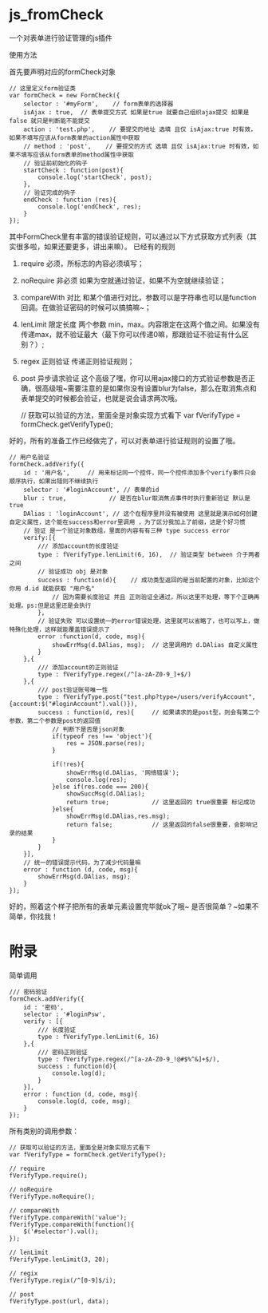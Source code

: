 # js_fromCheck
一个对表单进行验证管理的js插件

使用方法

首先要声明对应的formCheck对象

    // 这里定义form验证类
    var formCheck = new FormCheck({
        selector : '#myForm',    // form表单的选择器
        isAjax : true,  // 表单提交方式 如果是true 就要自己组织ajax提交 如果是false 就只是判断能不能提交
        action : 'test.php',    // 要提交的地址 选填 且仅 isAjax:true 时有效，如果不填写应该从form表单的action属性中获取
        // method : 'post',    // 要提交的方式 选填 且仅 isAjax:true 时有效，如果不填写应该从form表单的method属性中获取
        // 验证前初始化的钩子
        startCheck : function(post){
            console.log('startCheck', post);
        },
        // 验证完成的钩子
        endCheck : function (res){
            console.log('endCheck', res);
        }
    });
    
其中FormCheck里有丰富的错误验证规则，可以通过以下方式获取方式列表（其实很多啦，如果还要更多，讲出来嘛）。
已经有的规则
1. require 必须，所标志的内容必须填写；
1. noRequire 非必须 如果为空就通过验证，如果不为空就继续验证；
1. compareWith 对比 和某个值进行对比，参数可以是字符串也可以是function回调。在做验证密码的时候可以搞搞嘛~；
1. lenLimit 限定长度 两个参数 min，max。内容限定在这两个值之间。如果没有传递max，就不验证最大（最下你可以传递0嘛，那跟验证不验证有什么区别？）;
1. regex 正则验证 传递正则验证规则；
1. post 异步请求验证 这个高级了嘿，你可以用ajax接口的方式验证参数是否正确，很高级哦~需要注意的是如果你没有设置blur为false，那么在取消焦点和表单提交的时候都会验证，也就是说会请求两次哦。


    // 获取可以验证的方法，里面全是对象实现方式看下
    var fVerifyType = formCheck.getVerifyType();
    

好的，所有的准备工作已经做完了，可以对表单进行验证规则的设置了哦。

    // 用户名验证
    formCheck.addVerify({
        id : '用户名',     // 用来标记同一个控件，同一个控件添加多个verify事件只会顺序执行，如果出错则不继续执行
        selector : '#loginAccount', // 表单的id
        blur : true,            // 是否在blur取消焦点事件时执行重新验证 默认是true
        DAlias : 'loginAccount', // 这个在程序里并没有被使用 这里就是演示如何创建自定义属性，这个能在success和error里调用 ，为了区分我加上了前缀，这是个好习惯
        // 验证 是一个验证对象数组，里面的内容有有三种 type success error
        verify:[{
            /// 添加account的长度验证
            type : fVerifyType.lenLimit(6, 16),  // 验证类型 between 介于两者之间
            // 验证成功 obj 是对象
            success : function(d){    // 成功类型返回的是当前配置的对象，比如这个你用 d.id 就能获取 "用户名"
                // 因为需要长度验证 并且 正则验证全通过，所以这里不处理，等下个正确再处理。ps:但是这里还是会执行
            },
            // 验证失败 可以设置统一的error错误处理，这里就可以省略了，也可以写上，做特殊化处理，这样就能覆盖错误提示了
            error :function(d, code, msg){
                showErrMsg(d.DAlias, msg);  // 这里调用的 d.DAlias 自定义属性
            }
        },{
            /// 添加account的正则验证
            type : fVerifyType.regex(/^[a-zA-Z0-9_]+$/)
        },{
            /// post验证账号唯一性
            type : fVerifyType.post("test.php?type=/users/verifyAccount", {account:$("#loginAccount").val()}),
            success : function(d, res){     // 如果请求的是post型，则会有第二个参数，第二个参数是post的返回值
                // 判断下是否是json对象
                if(typeof res !== 'object'){
                    res = JSON.parse(res);
                }

                if(!res){
                    showErrMsg(d.DAlias, '网络错误');
                    console.log(res);
                }else if(res.code === 200){
                    showSuccMsg(d.DAlias);
                    return true;            // 这里返回的 true很重要 标记成功
                }else{
                    showErrMsg(d.DAlias,res.msg);
                    return false;           // 这里返回的false很重要，会影响记录的结果
                }
            }
        }],
        // 统一的错误提示代码，为了减少代码量嘛
        error : function (d, code, msg){
            showErrMsg(d.DAlias, msg);
        }
    });
    
好的，照着这个样子把所有的表单元素设置完毕就ok了哦~
是否很简单？~如果不简单，你找我！

# 附录

简单调用

    /// 密码验证
    formCheck.addVerify({
        id : '密码',
        selector : '#loginPsw',
        verify : [{
            /// 长度验证
            type : fVerifyType.lenLimit(6, 16)
        },{
            /// 密码正则验证
            type : fVerifyType.regex(/^[a-zA-Z0-9_!@#$%^&]+$/),
            success : function(d){
                console.log(d);
            }
        }],
        error : function (d, code, msg){
            console.log(d, code, msg);
        }
    });
    
    
所有类别的调用参数：
 
    // 获取可以验证的方法，里面全是对象实现方式看下
    var fVerifyType = formCheck.getVerifyType();
    
    // require
    fVerifyType.require();
    
    // noRequire
    fVerifyType.noRequire();
    
    // compareWith
    fVerifyType.compareWith('value');
    fVerifyType.compareWith(function(){
        $('#selector').val();
    });
    
    // lenLimit
    fVerifyType.lenLimit(3, 20);
    
    // regix
    fVerifyType.regix(/^[0-9]$/i);
    
    // post
    fVerifyType.post(url, data);
